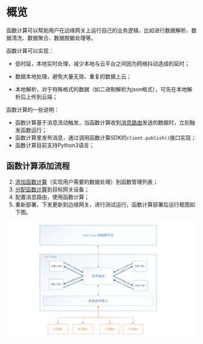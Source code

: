 # 概览

函数计算可以帮助用户在边缘网关上运行自己的业务逻辑，比如进行数据解析、数据清洗、数据聚合、数据脱敏处理等。

函数计算可以实现：

- 低时延，本地实时处理，减少本地与云平台之间因为网络抖动造成的延时；

- 数据本地处理，避免大量无效、重复的数据上云；

- 本地解析，对于特殊格式的数据（如二进制解析为json格式），可先在本地解析后上传到云端；


函数计算的一些说明：

- 函数计算基于消息流动触发，当函数计算收到[消息路由]()发送的数据时，立刻触发函数运行；
- 函数计算里发布消息，通过调用函数计算SDK的`client.publish()`接口实现；
- 函数计算目前支持Python3语言；



## 函数计算添加流程

2. [添加函数计算]()（实现用户需要的数据处理）到函数管理列表；
3. [分配函数计算]()到目标网关设备；
3. 配置消息路由，使用函数计算；
4. 重新部署，下发更新到边缘网关，进行测试运行，函数计算部署后运行框图如下图。

![函数计算框图](../../images/函数计算框图.png)